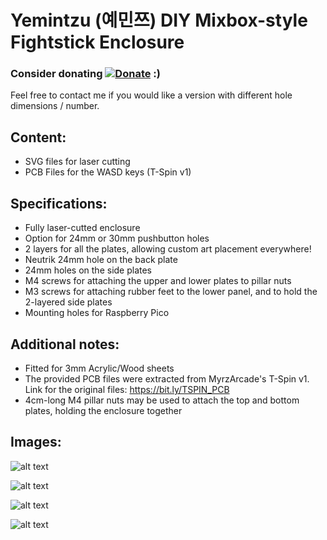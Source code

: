 # Yemintzu (예민쯔) DIY Mixbox-style Fightstick Enclosure


### Consider donating [![Donate](https://img.shields.io/badge/Donate-PayPal-green.svg)](https://www.paypal.com/donate/?hosted_button_id=KNTG3GUQS668Q) :) 

Feel free to contact me if you would like a version with different hole dimensions / number.

## Content: 
  - SVG files for laser cutting
  - PCB Files for the WASD keys (T-Spin v1)

## Specifications:
  - Fully laser-cutted enclosure
  - Option for 24mm or 30mm pushbutton holes
  - 2 layers for all the plates, allowing custom art placement everywhere!
  - Neutrik 24mm hole on the back plate
  - 24mm holes on the side plates
  - M4 screws for attaching the upper and lower plates to pillar nuts
  - M3 screws for attaching rubber feet to the lower panel, and to hold the 2-layered side plates
  - Mounting holes for Raspberry Pico

## Additional notes:
  - Fitted for 3mm Acrylic/Wood sheets
  - The provided PCB files were extracted from MyrzArcade's T-Spin v1. Link for the original files: https://bit.ly/TSPIN_PCB
  - 4cm-long M4 pillar nuts may be used to attach the top and bottom plates, holding the enclosure together  

## Images:

![alt text](https://i.postimg.cc/ryRpvZps/IMG-20231221-144235.jpg)

![alt text](https://i.postimg.cc/Hkds8p98/IMG-20231221-144719.jpg)

![alt text](https://cdn.discordapp.com/attachments/396095706881851402/1264299780448714903/image.jpg?ex=669d5e6d&is=669c0ced&hm=165da875169f48ead81f1f947d64db831ab134b09872efe55ac66f7e8030e98e&)

![alt text](https://cdn.discordapp.com/attachments/396095706881851402/1264299780876796026/2.jpg?ex=669d5e6d&is=669c0ced&hm=a30ca2e4178434d74add2add07b964b1a180bdb628c0117d36a15e7baee93196&)


